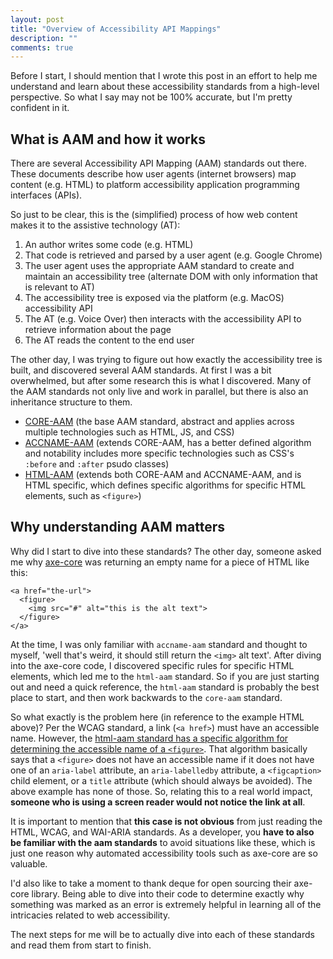 ```yaml
---
layout: post
title: "Overview of Accessibility API Mappings"
description: ""
comments: true
---
```


Before I start, I should mention that I wrote this post in an effort to help me understand and learn about these accessibility standards from a high-level perspective. So what I say may not be 100% accurate, but I'm pretty confident in it.

## What is AAM and how it works

There are several Accessibility API Mapping (AAM) standards out there. These documents describe how user agents (internet browsers) map content (e.g. HTML) to platform accessibility application programming interfaces (APIs).

So just to be clear, this is the (simplified) process of how web content makes it to the assistive technology (AT):

1. An author writes some code (e.g. HTML)
2. That code is retrieved and parsed by a user agent (e.g. Google Chrome)
3. The user agent uses the appropriate AAM standard to create and maintain an accessibility tree (alternate DOM with only information that is relevant to AT)
4. The accessibility tree is exposed via the platform (e.g. MacOS) accessibility API
5. The AT (e.g. Voice Over) then interacts with the accessibility API to retrieve information about the page
6. The AT reads the content to the end user

The other day, I was trying to figure out how exactly the accessibility tree is built, and discovered several AAM standards. At first I was a bit overwhelmed, but after some research this is what I discovered. Many of the AAM standards not only live and work in parallel, but there is also an inheritance structure to them.

* [CORE-AAM](https://www.w3.org/TR/core-aam-1.1/) (the base AAM standard, abstract and applies across multiple technologies such as HTML, JS, and CSS)
* [ACCNAME-AAM](https://www.w3.org/TR/accname-aam-1.1/) (extends CORE-AAM, has a better defined algorithm and notability includes more specific technologies such as CSS's `:before` and `:after` psudo classes)
* [HTML-AAM](https://www.w3.org/TR/html-aam-1.0/) (extends both CORE-AAM and ACCNAME-AAM, and is HTML specific, which defines specific algorithms for specific HTML elements, such as `<figure>`)

## Why understanding AAM matters

Why did I start to dive into these standards? The other day, someone asked me why [axe-core](https://github.com/dequelabs/axe-core) was returning an empty name for a piece of HTML like this:

```
<a href="the-url">
  <figure>
    <img src="#" alt="this is the alt text">
  </figure>
</a>
```

At the time, I was only familiar with `accname-aam` standard and thought to myself, 'well that's weird, it should still return the `<img>` alt text'. After diving into the axe-core code, I discovered specific rules for specific HTML elements, which led me to the `html-aam` standard. So if you are just starting out and need a quick reference, the `html-aam` standard is probably the best place to start, and then work backwards to the `core-aam` standard.

So what exactly is the problem here (in reference to the example HTML above)? Per the WCAG standard, a link (`<a href>`) must have an accessible name. However, the [html-aam standard has a specific algorithm for determining the accessible name of a `<figure>`](https://www.w3.org/TR/html-aam-1.0/#h-figure-element-accessible-name-computation). That algorithm basically says that a `<figure>` does not have an accessible name if it does not have one of an `aria-label` attribute, an `aria-labelledby` attribute, a `<figcaption>` child element, or a `title` attribute (which should always be avoided). The above example has none of those. So, relating this to a real world impact, **someone who is using a screen reader would not notice the link at all**. 

It is important to mention that **this case is not obvious** from just reading the HTML, WCAG, and WAI-ARIA standards. As a developer, you **have to also be familiar with the aam standards** to avoid situations like these, which is just one reason why automated accessibility tools such as axe-core are so valuable.

I'd also like to take a moment to thank deque for open sourcing their axe-core library. Being able to dive into their code to determine exactly why something was marked as an error is extremely helpful in learning all of the intricacies related to web accessibility. 

The next steps for me will be to actually dive into each of these standards and read them from start to finish.
    
